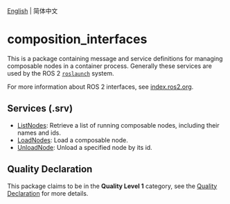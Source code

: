 [English](./README.md) | 简体中文

# composition_interfaces
This is a package containing message and service definitions for managing composable nodes in a container process.
Generally these services are used by the ROS 2 [`roslaunch`](https://design.ros2.org/articles/roslaunch.html) system.

For more information about ROS 2 interfaces, see [index.ros2.org](https://index.ros.org/doc/ros2/Concepts/About-ROS-Interfaces/).

## Services (.srv)
* [ListNodes](srv/ListNodes.srv): Retrieve a list of running composable nodes, including their names and ids.
* [LoadNodes](srv/LoadNode.srv): Load a composable node.
* [UnloadNode](srv/UnloadNode.srv): Unload a specified node by its id.

## Quality Declaration
This package claims to be in the **Quality Level 1** category, see the [Quality Declaration](QUALITY_DECLARATION.md) for more details.
